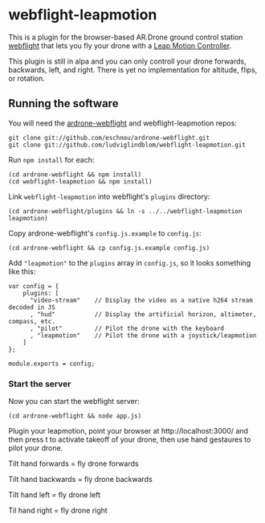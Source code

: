 webflight-leapmotion
=================

This is a plugin for the browser-based AR.Drone ground control station [webflight](http://eschnou.github.io/ardrone-webflight/) that lets you fly your drone with a [Leap Motion Controller](http://www.leapmotion.com/).

This plugin is still in alpa and you can only controll your drone forwards, backwards, left, and right. There is yet no implementation for altitude, flips, or rotation.


## Running the software

You will need the
[ardrone-webflight](https://github.com/eschnou/ardrone-webflight) and webflight-leapmotion repos:

```
git clone git://github.com/eschnou/ardrone-webflight.git
git clone git://github.com/ludviglindblom/webflight-leapmotion.git
```

Run `npm install` for each:

```
(cd ardrone-webflight && npm install)
(cd webflight-leapmotion && npm install)
```

Link `webflight-leapmotion` into webflight's `plugins` directory:

```
(cd ardrone-webflight/plugins && ln -s ../../webflight-leapmotion leapmotion)
```

Copy ardrone-webflight's `config.js.example` to `config.js`:

```
(cd ardrone-webflight && cp config.js.example config.js)
```

Add `"leapmotion"` to the `plugins` array in `config.js`,
so it looks something like this:

```
var config = {
    plugins: [
      "video-stream"    // Display the video as a native h264 stream decoded in JS
      , "hud"           // Display the artificial horizon, altimeter, compass, etc.
      , "pilot"         // Pilot the drone with the keyboard
      , "leapmotion"    // Pilot the drone with a joystick/leapmotion
    ]
};

module.exports = config;
```


### Start the server

Now you can start the webflight server:

```
(cd ardrone-webflight && node app.js)
```

Plugin your leapmotion, point your browser at http://localhost:3000/ and then press t to activate takeoff of your drone, then use hand gestaures to pilot your drone.

Tilt hand forwards = fly drone forwards

Tilt hand backwards = fly drone backwards

Tilt hand left = fly drone left

Til hand right = fly drone right
